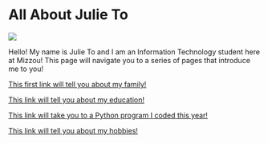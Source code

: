 # **All About Julie To**
![](https://github.com/julieto1/Midterm-Project-SP23/blob/73976171467dd197421a772636e0ef50f9b66d12/73E38F79-66B1-43DB-BA51-A17A1DE63060.jpg)

Hello! My name is Julie To and I am an Information Technology student here at Mizzou! This page will navigate you to a series of pages that introduce me to you!


[This first link will tell you about my family!](https://github.com/julieto1/Midterm-Project-SP23/blob/a6fe2344264244f006ae101d96d20ac9017fd622/Family.md)

[This link will tell you about my education!](https://github.com/julieto1/Midterm-Project-SP23/blob/ca650d607d8c8a0517eef7fec8110a005c8bc8a5/Education.md)

[This link will take you to a Python program I coded this year!](https://github.com/julieto1/Midterm-Project-SP23/blob/9785d109a07a2079e748711a9a061345c24fa863/volume_calculator.py)

[This link will tell you about my hobbies!](https://github.com/julieto1/Midterm-Project-SP23/blob/e9e1f7c1bcb500d078acf49da389bd98f27e1d49/Hobbies.md)
